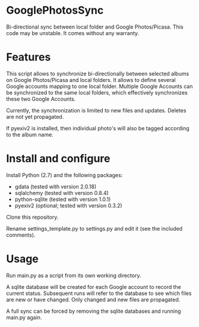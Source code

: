 # GooglePhotosSync
Bi-directional sync between local folder and Google Photos/Picasa. This code may be unstable. It comes without any warranty.

# Features
This script allows to synchronize bi-directionally between selected albums on Google Photos/Picasa and local folders. It allows to define several Google accounts mapping to one local folder. Multiple Google Accounts can be synchronized to the same local folders, which effectively synchronizes these two Google Accounts.

Currently, the synchronization is limited to new files and updates. Deletes are not yet propagated.

If pyexiv2 is installed, then individual photo's will also be tagged according to the album name.

# Install and configure

Install Python (2.7) and the following packages:
-   gdata (tested with version 2.0.18)
-   sqlalchemy (tested with version 0.8.4)
-   python-sqlite (tested with version 1.0.1)
-   pyexiv2 (optional; tested with version 0.3.2)

Clone this repository.

Rename settings_template.py to settings.py and edit it (see the included comments).

# Usage

Run main.py as a script from its own working directory. 

A sqlite database will be created for each Google account to record the current status. Subsequent runs will refer to the database to see which files are new or have changed. Only changed and new files are propagated.

A full sync can be forced by removing the sqlite databases and running main.py again.
